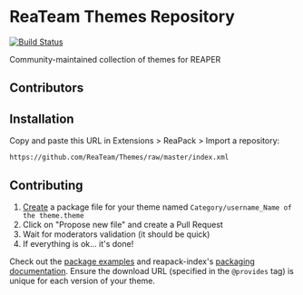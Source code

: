 # ReaTeam Themes Repository

[![Build Status](https://travis-ci.org/ReaTeam/Themes.svg?branch=master)](https://travis-ci.org/ReaTeam/Themes)

Community-maintained collection of themes for REAPER

## Contributors

## Installation

Copy and paste this URL in Extensions > ReaPack > Import a repository:

```
https://github.com/ReaTeam/Themes/raw/master/index.xml
```

## Contributing
 
1. [Create](https://github.com/ReaTeam/Themes/new/master) a package file for your theme named `Category/username_Name of the theme.theme`
2. Click on "Propose new file" and create a Pull Request
3. Wait for moderators validation (it should be quick)
4. If everything is ok... it's done!

Check out the [package examples](https://github.com/cfillion/reapack-index/wiki/Examples) and
reapack-index's [packaging documentation](https://github.com/cfillion/reapack-index/wiki/Packaging-Documentation).
Ensure the download URL (specified in the `@provides` tag) is unique for each version of your theme.
